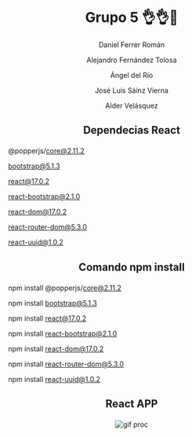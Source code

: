<h1 align="center">Grupo 5 👌👌🤳</h1>
<p align="center">Daniel Ferrer Román</p>
<p align="center">Alejandro Fernández Tolosa</p>
<p align="center">Ángel del Río</p>
<p align="center">José Luis Sáinz Vierna</p>
<p align="center">Alder Velásquez</p>

##  <p align="center">Dependecias React</p>

 @popperjs/core@2.11.2
 
 bootstrap@5.1.3
 
 react@17.0.2
 
 react-bootstrap@2.1.0
 
 react-dom@17.0.2
 
 react-router-dom@5.3.0
 
 react-uuid@1.0.2

## <p align="center">Comando npm install</p>

 npm install @popperjs/core@2.11.2
 
 npm install bootstrap@5.1.3
 
 npm install react@17.0.2
 
 npm install react-bootstrap@2.1.0
 
 npm install react-dom@17.0.2
 
 npm install react-router-dom@5.3.0
 
 npm install react-uuid@1.0.2



##  <p align="center">React APP</p> 

<div align="center" > 

  ![gif proc](https://media.giphy.com/media/qgQUggAC3Pfv687qPC/giphy.gif)
 
</div>


